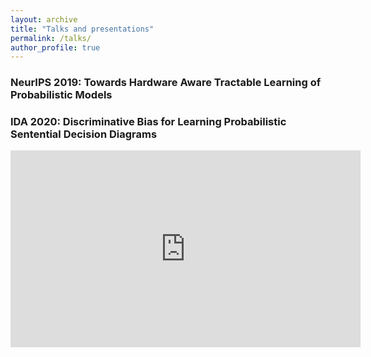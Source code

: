 ```yaml
---
layout: archive
title: "Talks and presentations"
permalink: /talks/
author_profile: true
---
```


### NeurIPS 2019: Towards Hardware Aware Tractable Learning of Probabilistic Models

### IDA 2020: Discriminative Bias for Learning Probabilistic Sentential Decision Diagrams
<iframe width="560" height="315" src="https://www.youtube.com/embed/UBWkZAgwnaA" frameborder="0" allow="autoplay; encrypted-media" allowfullscreen></iframe>

